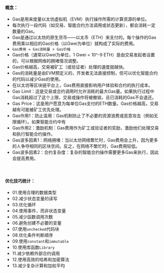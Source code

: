 #### 概念：
- Gas是用来度量以太坊虚拟机（EVM）执行操作所需的计算资源的单位。
- 每次执行一段代码（如交易、智能合约方法调用或状态更新），都会消耗一定数量的Gas。
- Gas是通过以太坊的原生货币——以太币（ETH）来支付的。每个操作的Gas费用乘以相应的Gas价格（以Gwei为单位）就构成了实际的费用。
- ```Gas费用 = Gas消耗量 × Gas价格```
- Gas价格（通常以Gwei为单位，1 Gwei = 10^-9 ETH）是由交易发起者设置的，可以根据网络的拥堵情况调整。
- Gas价格越高，交易被矿工（或验证者）处理的速度就越快。
- Gas的消耗量是由EVM预定义的，开发者无法直接控制，但可以优化智能合约的代码以减少Gas的使用。
- 在以太坊等区块链平台上，Gas费用直接影响用户体验和合约的执行成本。
- Gas Limit：这是交易或合约调用时允许消耗的最大Gas量。如果执行过程中Gas消耗超过了这个上限，交易或操作将被撤销，且已消耗的Gas不会退还。
- Gas Price：这是用户愿意为每单位Gas支付的ETH数量。Gas价格越高，交易越有可能被矿工优先处理。
- Gas作用1：防止滥用：Gas机制防止了不必要的资源浪费或恶意攻击（例如无限循环）。如果智能合约中有
- Gas作用2：激励机制：Gas费用作为矿工或验证者的奖励，激励他们处理交易和执行智能合约操作。
- Gas波多因素1：网络拥堵：当以太坊网络繁忙时，Gas费用会上升，因为更多的人争夺相同的区块空间。反之，在网络不繁忙时，Gas费用较低。
- Gas波多因素2：合约复杂度：复杂的智能合约操作需要更多Gas来执行，因此会提高费用。

　

#### 优化技巧统计：
- 01.使用合理的数据类型
- 02.减少状态变量的读写
- 03.优化循环
- 04.使用事件，而非状态变量
- 05.减少函数调用次数
- 06.避免创建不必要的变量
- 07.使用```unchecked```代码块
- 08.优化条件判断顺序
- 09.使用```constant```和```immutable```
- 10.使用库函数```Library```
- 11.减少依赖外部合约调用
- 12.使用高效的哈希和加密算法
- 13.减少复杂计算和加权平均